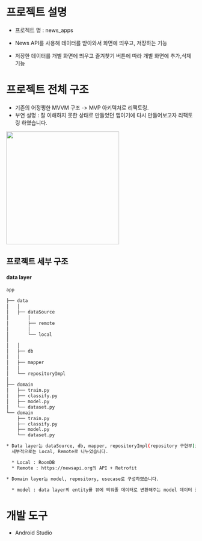 # 프로젝트 설명

- 프로젝트 명 : news_apps

- News API를 사용해 데이터를 받아와서 화면에 띄우고, 저장하는 기능

- 저장한 데이터를 개별 화면에 띄우고 즐겨찾기 버튼에 따라 개별 화면에 추가,삭제 기능


# 프로젝트 전체 구조

- 기존의 어정쩡한 MVVM 구조 -> MVP 아키텍처로 리팩토링.
- 부연 설명 : 잘 이해하지 못한 상태로 만들었던 앱이기에 다시 만들어보고자 리팩토링 하였습니다.

<img src="https://github.com/choieuihyun/NewsApp/assets/59135621/38a9c8e0-945d-485b-b393-2c60a9ecca81.png" width="300" height="300"/>


## 프로젝트 세부 구조

#### data layer

```bash
app

├── data
│   │ 
│   ├── dataSource
│       │ 
│       ├── remote
│       │ 
│       └── local
│
│   │ 
│   ├── db
│   │ 
│   ├── mapper
│   │
│   └── repositoryImpl
│
├── domain
│   ├── train.py
│   ├── classify.py
│   ├── model.py
│   └── dataset.py
└── domain
    ├── train.py
    ├── classify.py
    ├── model.py
    └── dataset.py

* Data layer는 dataSource, db, mapper, repositoryImpl(repository 구현부)로 구성하였으며
  세부적으로는 Local, Remote로 나누었습니다. 

  * Local : RoomDB
  * Remote : https://newsapi.org의 API + Retrofit

* Domain layer는 model, repository, usecase로 구성하였습니다.

  * model : data layer의 entity를 뷰에 띄워줄 데이터로 변환해주는 model 데이터 클래스
```

# 개발 도구

- Android Studio
